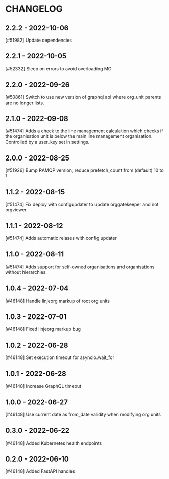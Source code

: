 <!--
SPDX-FileCopyrightText: 2021 Magenta ApS <https://magenta.dk>
SPDX-License-Identifier: MPL-2.0
-->

CHANGELOG
=========

2.2.2 - 2022-10-06
------------------

[#51982] Update dependencies

2.2.1 - 2022-10-05
------------------

[#52332] Sleep on errors to avoid overloading MO

2.2.0 - 2022-09-26
------------------

[#50861] Switch to use new version of graphql api where org_unit parents are no longer lists.

2.1.0 - 2022-09-08
------------------

[#51474] Adds a check to the line management calculation which checks if the organisation unit is below the main line management organisation. Controlled by a user_key set in settings.

2.0.0 - 2022-08-25
------------------

[#51926] Bump RAMQP version; reduce prefetch_count from (default) 10 to 1

1.1.2 - 2022-08-15
------------------

[#51474] Fix deploy with configupdater to update orggatekeeper and not orgviewer

1.1.1 - 2022-08-12
------------------

[#51474] Adds automatic relases with config updater

1.1.0 - 2022-08-11
------------------

[#51474] Adds support for self-owned organisations and organisations without hierarchies.

1.0.4 - 2022-07-04
------------------

[#46148] Handle linjeorg markup of root org units

1.0.3 - 2022-07-01
------------------

[#46148] Fixed linjeorg markup bug

1.0.2 - 2022-06-28
------------------

[#46148] Set execution timeout for asyncio.wait_for

1.0.1 - 2022-06-28
------------------

[#46148] Increase GraphQL timeout

1.0.0 - 2022-06-27
------------------

[#46148] Use current date as from_date validity when modifying org units

0.3.0 - 2022-06-22
------------------

[#46148] Added Kubernetes health endpoints

0.2.0 - 2022-06-10
------------------

[#46148] Added FastAPI handles

